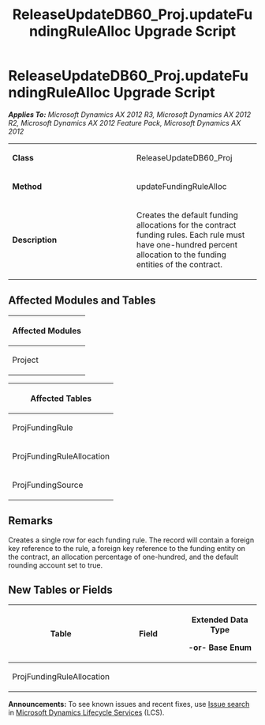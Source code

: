 ﻿---
title: ReleaseUpdateDB60_Proj.updateFundingRuleAlloc Upgrade Script
TOCTitle: ReleaseUpdateDB60_Proj.updateFundingRuleAlloc Upgrade Script
ms:assetid: 3117c2a3-39f8-ef6c-48c5-04fbe7112570
ms:mtpsurl: https://msdn.microsoft.com/en-us/library/JJ736080(v=AX.60)
ms:contentKeyID: 49707494
ms.date: 05/18/2015
mtps_version: v=AX.60
---

# ReleaseUpdateDB60\_Proj.updateFundingRuleAlloc Upgrade Script 


_**Applies To:** Microsoft Dynamics AX 2012 R3, Microsoft Dynamics AX 2012 R2, Microsoft Dynamics AX 2012 Feature Pack, Microsoft Dynamics AX 2012_

<table>
<colgroup>
<col style="width: 50%" />
<col style="width: 50%" />
</colgroup>
<tbody>
<tr class="odd">
<td><p><strong>Class</strong></p></td>
<td><p>ReleaseUpdateDB60_Proj</p></td>
</tr>
<tr class="even">
<td><p><strong>Method</strong></p></td>
<td><p>updateFundingRuleAlloc</p></td>
</tr>
<tr class="odd">
<td><p><strong>Description</strong></p></td>
<td><p>Creates the default funding allocations for the contract funding rules. Each rule must have one-hundred percent allocation to the funding entities of the contract.</p></td>
</tr>
</tbody>
</table>


## Affected Modules and Tables

<table>
<colgroup>
<col style="width: 100%" />
</colgroup>
<thead>
<tr class="header">
<th><p>Affected Modules</p></th>
</tr>
</thead>
<tbody>
<tr class="odd">
<td><p>Project</p></td>
</tr>
</tbody>
</table>


<table>
<colgroup>
<col style="width: 100%" />
</colgroup>
<thead>
<tr class="header">
<th><p>Affected Tables</p></th>
</tr>
</thead>
<tbody>
<tr class="odd">
<td><p>ProjFundingRule</p></td>
</tr>
<tr class="even">
<td><p>ProjFundingRuleAllocation</p></td>
</tr>
<tr class="odd">
<td><p>ProjFundingSource</p></td>
</tr>
</tbody>
</table>


## Remarks

Creates a single row for each funding rule. The record will contain a foreign key reference to the rule, a foreign key reference to the funding entity on the contract, an allocation percentage of one-hundred, and the default rounding account set to true.

## New Tables or Fields

<table>
<colgroup>
<col style="width: 33%" />
<col style="width: 33%" />
<col style="width: 33%" />
</colgroup>
<thead>
<tr class="header">
<th><p>Table</p></th>
<th><p>Field</p></th>
<th><p>Extended Data Type</p>
<p>-or- Base Enum</p></th>
</tr>
</thead>
<tbody>
<tr class="odd">
<td><p>ProjFundingRuleAllocation</p></td>
<td><p></p></td>
<td><p></p></td>
</tr>
</tbody>
</table>

  
**Announcements:** To see known issues and recent fixes, use [Issue search](http://go.microsoft.com/fwlink/?linkid=389258) in [Microsoft Dynamics Lifecycle Services](http://go.microsoft.com/fwlink/?linkid=306505) (LCS).

